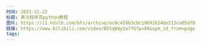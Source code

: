 ```yaml
---
时间: 2023-11-22
标题: 黑马程序员python教程
图片: https://i1.hdslb.com/bfs/archive/ec0c459b3c0c19091624de213ca05df887a8f877.png@518w_290h_1c_!web-video-share-cover.webp
链接: https://www.bilibili.com/video/BV1qW4y1a7fU?p=84&spm_id_from=pageDriver&vd_source=e815fa5e2c428a98163e9d19be40ec58
tags:
---
```




